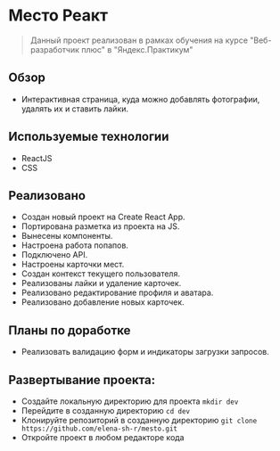 # Место Реакт

>Данный проект реализован в рамках обучения на курсе "Веб-разработчик плюс" в "Яндекс.Практикум"

## Обзор
* Интерактивная страница, куда можно добавлять фотографии, удалять их и ставить лайки.

## Используемые технологии
* ReactJS
* CSS

## Реализовано
* Создан новый проект на Create React App.
* Портирована разметка из проекта на JS.
* Вынесены компоненты.
* Настроена работа попапов.
* Подключено API.
* Настроены карточки мест.
* Создан контекст текущего пользователя.
* Реализованы лайки и удаление карточек.
* Реализовано редактирование профиля и аватара.
* Реализовано добавление новых карточек.

## Планы по доработке
* Реализовать валидацию форм и индикаторы загрузки запросов.

## Развертывание проекта:
* Создайте локальную директорию для проекта
`mkdir dev`
* Перейдите в созданную директорию
`cd dev`
* Клонируйте репозиторий в созданную директорию
`git clone https://github.com/elena-sh-r/mesto.git`
* Откройте проект в любом редакторе кода
